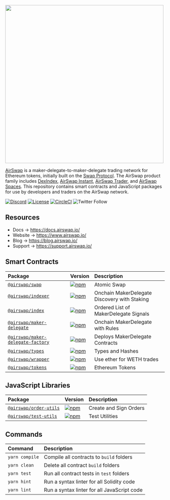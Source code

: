 <br />
<img src="https://swap.tech/images/airswap-high-res.png" width="500"/>
<br />

[AirSwap](https://www.airswap.io/) is a maker-delegate-to-maker-delegate trading network for Ethereum tokens, initially built on the [Swap Protocol](https://swap.tech/whitepaper/). The AirSwap product family includes [DexIndex](https://dexindex.io/), [AirSwap Instant](https://instant.airswap.io/), [AirSwap Trader](https://trader.airswap.io/), and [AirSwap Spaces](https://spaces.airswap.io/). This repository contains smart contracts and JavaScript packages for use by developers and traders on the AirSwap network.

[![Discord](https://img.shields.io/discord/590643190281928738.svg)](https://chat.airswap.io)
[![License](https://img.shields.io/badge/License-Apache%202.0-blue.svg)](https://opensource.org/licenses/Apache-2.0)
[![CircleCI](https://circleci.com/gh/airswap/airswap-protocols.svg?style=svg&circle-token=73bd6668f836ce4306dbf6ca32109ddbb5b7e1fe)](https://circleci.com/gh/airswap/airswap-protocols)
![Twitter Follow](https://img.shields.io/twitter/follow/airswap?style=social)

## Resources

- Docs → https://docs.airswap.io/
- Website → https://www.airswap.io/
- Blog → https://blog.airswap.io/
- Support → https://support.airswap.io/

## Smart Contracts

| Package                                            | Version                                                                                                           | Description                         |
| :------------------------------------------------- | :---------------------------------------------------------------------------------------------------------------- | :---------------------------------- |
| [`@airswap/swap`](/protocols/swap)                 | [![npm](https://img.shields.io/npm/v/@airswap/swap)](https://www.npmjs.com/package/@airswap/swap)                 | Atomic Swap                         |
| [`@airswap/indexer`](/protocols/indexer)           | [![npm](https://img.shields.io/npm/v/@airswap/indexer)](https://www.npmjs.com/package/@airswap/indexer)           | Onchain MakerDelegate Discovery with Staking |
| [`@airswap/index`](/protocols/index)               | [![npm](https://img.shields.io/npm/v/@airswap/index)](https://www.npmjs.com/package/@airswap/index)               | Ordered List of MakerDelegate Signals        |
| [`@airswap/maker-delegate`](/protocols/maker-delegate)                 | [![npm](https://img.shields.io/npm/v/@airswap/maker-delegate)](https://www.npmjs.com/package/@airswap/maker-delegate)                 | Onchain MakerDelegate with Rules             |
| [`@airswap/maker-delegate-factory`](/protocols/maker-delegate-factory) | [![npm](https://img.shields.io/npm/v/@airswap/maker-delegate-factory)](https://www.npmjs.com/package/@airswap/maker-delegate-factory) | Deploys MakerDelegate Contracts              |
| [`@airswap/types`](/protocols/types)               | [![npm](https://img.shields.io/npm/v/@airswap/types)](https://www.npmjs.com/package/@airswap/types)               | Types and Hashes                    |
| [`@airswap/wrapper`](/helpers/wrapper)             | [![npm](https://img.shields.io/npm/v/@airswap/wrapper)](https://www.npmjs.com/package/@airswap/wrapper)           | Use ether for WETH trades           |
| [`@airswap/tokens`](/helpers/tokens)               | [![npm](https://img.shields.io/npm/v/@airswap/tokens)](https://www.npmjs.com/package/@airswap/tokens)             | Ethereum Tokens                     |

## JavaScript Libraries

| Package                                         | Version                                                                                                         | Description            |
| :---------------------------------------------- | :-------------------------------------------------------------------------------------------------------------- | :--------------------- |
| [`@airswap/order-utils`](/packages/order-utils) | [![npm](https://img.shields.io/npm/v/@airswap/order-utils)](https://www.npmjs.com/package/@airswap/order-utils) | Create and Sign Orders |
| [`@airswap/test-utils`](/packages/test-utils)   | [![npm](https://img.shields.io/npm/v/@airswap/test-utils)](https://www.npmjs.com/package/@airswap/test-utils)   | Test Utilities         |

## Commands

| Command        | Description                                 |
| :------------- | :------------------------------------------ |
| `yarn compile` | Compile all contracts to `build` folders    |
| `yarn clean`   | Delete all contract `build` folders         |
| `yarn test`    | Run all contract tests in `test` folders    |
| `yarn hint`    | Run a syntax linter for all Solidity code   |
| `yarn lint`    | Run a syntax linter for all JavaScript code |
